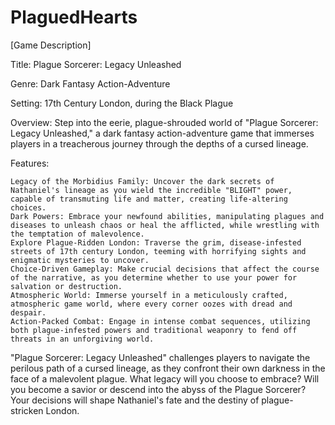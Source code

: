 # PlaguedHearts
[Game Description]

Title: Plague Sorcerer: Legacy Unleashed

Genre: Dark Fantasy Action-Adventure

Setting: 17th Century London, during the Black Plague

Overview:
Step into the eerie, plague-shrouded world of "Plague Sorcerer: Legacy Unleashed," a dark fantasy action-adventure game that immerses players in a treacherous journey through the depths of a cursed lineage.

Features:

    Legacy of the Morbidius Family: Uncover the dark secrets of Nathaniel's lineage as you wield the incredible "BLIGHT" power, capable of transmuting life and matter, creating life-altering choices.
    Dark Powers: Embrace your newfound abilities, manipulating plagues and diseases to unleash chaos or heal the afflicted, while wrestling with the temptation of malevolence.
    Explore Plague-Ridden London: Traverse the grim, disease-infested streets of 17th century London, teeming with horrifying sights and enigmatic mysteries to uncover.
    Choice-Driven Gameplay: Make crucial decisions that affect the course of the narrative, as you determine whether to use your power for salvation or destruction.
    Atmospheric World: Immerse yourself in a meticulously crafted, atmospheric game world, where every corner oozes with dread and despair.
    Action-Packed Combat: Engage in intense combat sequences, utilizing both plague-infested powers and traditional weaponry to fend off threats in an unforgiving world.

"Plague Sorcerer: Legacy Unleashed" challenges players to navigate the perilous path of a cursed lineage, as they confront their own darkness in the face of a malevolent plague. What legacy will you choose to embrace? Will you become a savior or descend into the abyss of the Plague Sorcerer? Your decisions will shape Nathaniel's fate and the destiny of plague-stricken London.
